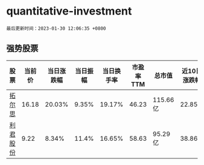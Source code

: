 # quantitative-investment

`最后更新时间：2023-01-30 12:06:35 +0800`

## 强势股票

|股票|当前价|当日涨跌幅|当日振幅|当日换手率|市盈率TTM|总市值|近10日涨跌幅|
|----|----|----|----|----|----|----|----|
|[拓尔思](https://xueqiu.com/S/SZ300229)|16.18|20.03%|9.35%|19.17%|46.23|115.66亿|22.85%|
|[利君股份](https://xueqiu.com/S/SZ002651)|9.22|8.34%|11.4%|16.65%|58.63|95.29亿|38.86%|
